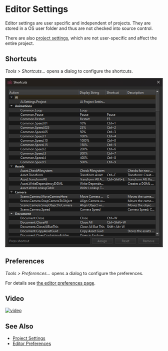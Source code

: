 # Editor Settings

Editor settings are user specific and independent of projects. They are stored in a OS user folder and thus are not checked into source control.

There are also [project settings](../projects/project-settings.md), which are not user-specific and affect the entire project.

## Shortcuts

*Tools > Shortcuts...* opens a dialog to configure the shortcuts.

![Preferences](media/editor-shortcuts.png)

## Preferences

*Tools > Preferences...* opens a dialog to configure the preferences.

For details see [the editor preferences page](editor-preferences.md).

## Video

[![video](https://img.youtube.com/vi/ivkAIlbK5f0/0.jpg)](https://www.youtube.com/watch?v=ivkAIlbK5f0)

## See Also

* [Project Settings](../projects/project-settings.md)
* [Editor Preferences](editor-preferences.md)
